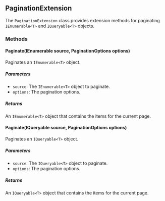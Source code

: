 ## PaginationExtension

The `PaginationExtension` class provides extension methods for paginating `IEnumerable<T>` and `IQueryable<T>` objects.

### Methods

#### Paginate<T>(IEnumerable<T> source, PaginationOptions options)

Paginates an `IEnumerable<T>` object.

##### Parameters

- `source`: The `IEnumerable<T>` object to paginate.
- `options`: The pagination options.

##### Returns

An `IEnumerable<T>` object that contains the items for the current page.

#### Paginate<T>(IQueryable<T> source, PaginationOptions options)

Paginates an `IQueryable<T>` object.

##### Parameters

- `source`: The `IQueryable<T>` object to paginate.
- `options`: The pagination options.

##### Returns

An `IQueryable<T>` object that contains the items for the current page.
